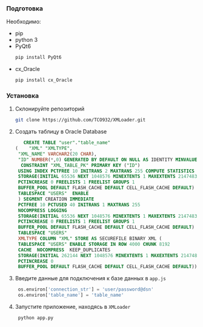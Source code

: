 ### Подготовка

Необходимо:
* pip 
* python 3
* PyQt6
  ```sh
  pip install PyQt6
  ```
* cx_Oracle
  ```sh
  pip install cx_Oracle
  ```

### Установка

1. Склонируйте репозиторий
   ```sh
   git clone https://github.com/TCO932/XMLoader.git
   ```
2. Создать таблицу в Oracle Database
   ```sql
      CREATE TABLE "user"."table_name" 
   (	"XML" "XMLTYPE", 
	"XML_NAME" VARCHAR2(20 CHAR), 
	"ID" NUMBER(*,0) GENERATED BY DEFAULT ON NULL AS IDENTITY MINVALUE 1 MAXVALUE 9999999999999999999999999999 INCREMENT BY 1 START WITH 1 CACHE 20 NOORDER  NOCYCLE  NOKEEP  NOSCALE  NOT NULL ENABLE, 
	 CONSTRAINT "XML_TABLE_PK" PRIMARY KEY ("ID")
    USING INDEX PCTFREE 10 INITRANS 2 MAXTRANS 255 COMPUTE STATISTICS 
    STORAGE(INITIAL 65536 NEXT 1048576 MINEXTENTS 1 MAXEXTENTS 2147483645
    PCTINCREASE 0 FREELISTS 1 FREELIST GROUPS 1
    BUFFER_POOL DEFAULT FLASH_CACHE DEFAULT CELL_FLASH_CACHE DEFAULT)
    TABLESPACE "USERS"  ENABLE
    ) SEGMENT CREATION IMMEDIATE 
    PCTFREE 10 PCTUSED 40 INITRANS 1 MAXTRANS 255 
    NOCOMPRESS LOGGING
    STORAGE(INITIAL 65536 NEXT 1048576 MINEXTENTS 1 MAXEXTENTS 2147483645
    PCTINCREASE 0 FREELISTS 1 FREELIST GROUPS 1
    BUFFER_POOL DEFAULT FLASH_CACHE DEFAULT CELL_FLASH_CACHE DEFAULT)
    TABLESPACE "USERS" 
    XMLTYPE COLUMN "XML" STORE AS SECUREFILE BINARY XML (
    TABLESPACE "USERS" ENABLE STORAGE IN ROW 4000 CHUNK 8192
    CACHE  NOCOMPRESS  KEEP_DUPLICATES 
    STORAGE(INITIAL 262144 NEXT 1048576 MINEXTENTS 1 MAXEXTENTS 2147483645
    PCTINCREASE 0
    BUFFER_POOL DEFAULT FLASH_CACHE DEFAULT CELL_FLASH_CACHE DEFAULT)) ALLOW NONSCHEMA DISALLOW ANYSCHEMA ;
   ```
3. Введите данные для подключения к базе данных в `app.js`
   ```py
    os.environ['connection_str'] = 'user/password@dsn'
    os.environ['table_name'] = 'table_name'
   ```

4. Запустите приложение, находясь в `XMLoader`
   ```sh
    python app.py
   ```